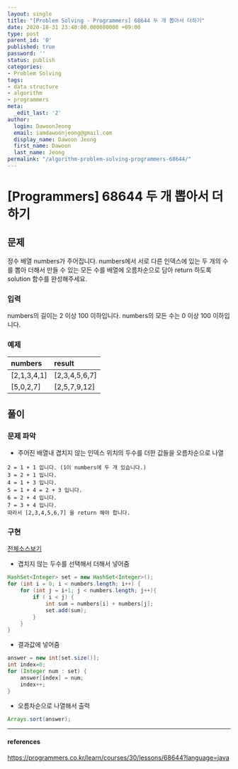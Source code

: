 ```yaml
---
layout: single
title: "[Problem Solving - Programmers] 68644 두 개 뽑아서 더하기"
date: 2020-10-31 23:40:00.000000000 +09:00
type: post
parent_id: '0'
published: true
password: ''
status: publish
categories:
- Problem Solving
tags:
- data structure
- algorithm
- programmers
meta:
  _edit_last: '2'
author:
  login: DawoonJeong
  email: iamdawoonjeong@gmail.com
  display_name: Dawoon Jeong
  first_name: Dawoon
  last_name: Jeong
permalink: "/algorithm-problem-solving-programmers-68644/"
---
```

# [Programmers]  68644 두 개 뽑아서 더하기

## 문제
정수 배열 numbers가 주어집니다. numbers에서 서로 다른 인덱스에 있는 두 개의 수를 뽑아 더해서 만들 수 있는 모든 수를 배열에 오름차순으로 담아 return 하도록 solution 함수를 완성해주세요.

### 입력
numbers의 길이는 2 이상 100 이하입니다.
numbers의 모든 수는 0 이상 100 이하입니다.


### 예제

| numbers | result |
|:--------|:--------|
| [2,1,3,4,1] | [2,3,4,5,6,7] |
| [5,0,2,7] | [2,5,7,9,12] |


## 풀이

### 문제 파악
- 주어진 배열내 겹치지 않는 인덱스 위치의 두수를 더한 값들을 오름차순으로 나열

```
2 = 1 + 1 입니다. (1이 numbers에 두 개 있습니다.)
3 = 2 + 1 입니다.
4 = 1 + 3 입니다.
5 = 1 + 4 = 2 + 3 입니다.
6 = 2 + 4 입니다.
7 = 3 + 4 입니다.
따라서 [2,3,4,5,6,7] 을 return 해야 합니다.
```

### 구현

[전체소스보기](https://github.com/iamdawoonjeong/java-datastructure-algorithm/blob/master/java-algorithm-problem-solving/src/programmers/lessons68644/Solution.java)

- 겹치지 않는 두수를 선택해서 더해서 넣어줌

```java
HashSet<Integer> set = new HashSet<Integer>();  
for (int i = 0; i < numbers.length; i++) {
    for (int j = i+1; j < numbers.length; j++){
        if ( i < j) {
            int sum = numbers[i] + numbers[j];
            set.add(sum);
        }
    }
}
```

- 결과값에 넣어줌

```java
answer = new int[set.size()];
int index=0;
for (Integer num : set) {
    answer[index] = num;
    index++;
}
```

- 오름차순으로 나열해서 출력

```java
Arrays.sort(answer);

```


---

#### references
<https://programmers.co.kr/learn/courses/30/lessons/68644?language=java>

